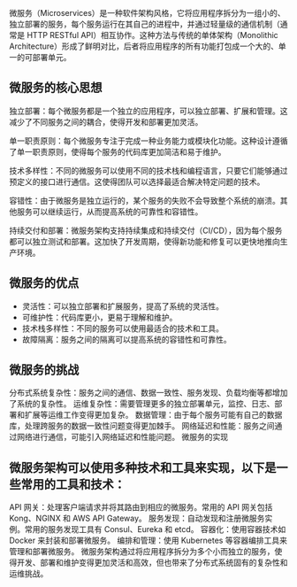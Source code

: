 微服务（Microservices）是一种软件架构风格，它将应用程序拆分为一组小的、独立部署的服务，每个服务运行在其自己的进程中，并通过轻量级的通信机制（通常是 HTTP RESTful API）相互协作。这种方法与传统的单体架构（Monolithic Architecture）形成了鲜明对比，后者将应用程序的所有功能打包成一个大的、单一的可部署单元。

## 微服务的核心思想
独立部署：每个微服务都是一个独立的应用程序，可以独立部署、扩展和管理。这减少了不同服务之间的耦合，使得开发和部署更加灵活。

单一职责原则：每个微服务专注于完成一种业务能力或模块化功能。这种设计遵循了单一职责原则，使得每个服务的代码库更加简洁和易于维护。

技术多样性：不同的微服务可以使用不同的技术栈和编程语言，只要它们能够通过预定义的接口进行通信。这使得团队可以选择最适合解决特定问题的技术。

容错性：由于微服务是独立运行的，某个服务的失败不会导致整个系统的崩溃。其他服务可以继续运行，从而提高系统的可靠性和容错性。

持续交付和部署：微服务架构支持持续集成和持续交付（CI/CD），因为每个服务都可以独立测试和部署。这加快了开发周期，使得新功能和修复可以更快地推向生产环境。

## 微服务的优点

- 灵活性：可以独立部署和扩展服务，提高了系统的灵活性。
- 可维护性：代码库更小，更易于理解和维护。
- 技术栈多样性：不同的服务可以使用最适合的技术和工具。
- 故障隔离：服务之间的隔离可以提高系统的容错性和可靠性。

## 微服务的挑战

分布式系统复杂性：服务之间的通信、数据一致性、服务发现、负载均衡等都增加了系统的复杂性。
运维复杂性：需要管理更多的独立部署单元，监控、日志、部署和扩展等运维工作变得更加复杂。
数据管理：由于每个服务可能有自己的数据库，处理跨服务的数据一致性问题变得更加棘手。
网络延迟和性能：服务之间通过网络进行通信，可能引入网络延迟和性能问题。
微服务的实现
## 微服务架构可以使用多种技术和工具来实现，以下是一些常用的工具和技术：

API 网关：处理客户端请求并将其路由到相应的微服务。常用的 API 网关包括 Kong、NGINX 和 AWS API Gateway。
服务发现：自动发现和注册微服务实例。常用的服务发现工具有 Consul、Eureka 和 etcd。
容器化：使用容器技术如 Docker 来封装和部署微服务。
编排和管理：使用 Kubernetes 等容器编排工具来管理和部署微服务。
微服务架构通过将应用程序拆分为多个小而独立的服务，使得开发、部署和维护变得更加灵活和高效，但也带来了分布式系统固有的复杂性和运维挑战。

